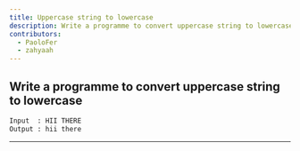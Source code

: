 ```yaml
---
title: Uppercase string to lowercase
description: Write a programme to convert uppercase string to lowercase
contributors:
  - PaoloFer
  - zahyaah
---
```


## Write a programme to convert uppercase string to lowercase

```txt
Input  : HII THERE
Output : hii there
```

---

